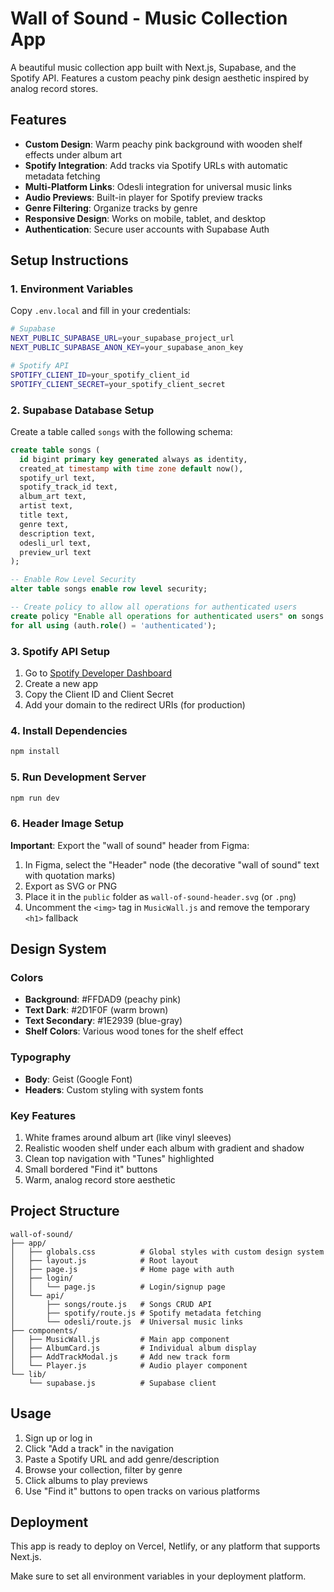# Wall of Sound - Music Collection App

A beautiful music collection app built with Next.js, Supabase, and the Spotify API. Features a custom peachy pink design aesthetic inspired by analog record stores.

## Features

- **Custom Design**: Warm peachy pink background with wooden shelf effects under album art
- **Spotify Integration**: Add tracks via Spotify URLs with automatic metadata fetching
- **Multi-Platform Links**: Odesli integration for universal music links
- **Audio Previews**: Built-in player for Spotify preview tracks
- **Genre Filtering**: Organize tracks by genre
- **Responsive Design**: Works on mobile, tablet, and desktop
- **Authentication**: Secure user accounts with Supabase Auth

## Setup Instructions

### 1. Environment Variables

Copy `.env.local` and fill in your credentials:

```bash
# Supabase
NEXT_PUBLIC_SUPABASE_URL=your_supabase_project_url
NEXT_PUBLIC_SUPABASE_ANON_KEY=your_supabase_anon_key

# Spotify API
SPOTIFY_CLIENT_ID=your_spotify_client_id
SPOTIFY_CLIENT_SECRET=your_spotify_client_secret
```

### 2. Supabase Database Setup

Create a table called `songs` with the following schema:

```sql
create table songs (
  id bigint primary key generated always as identity,
  created_at timestamp with time zone default now(),
  spotify_url text,
  spotify_track_id text,
  album_art text,
  artist text,
  title text,
  genre text,
  description text,
  odesli_url text,
  preview_url text
);

-- Enable Row Level Security
alter table songs enable row level security;

-- Create policy to allow all operations for authenticated users
create policy "Enable all operations for authenticated users" on songs
for all using (auth.role() = 'authenticated');
```

### 3. Spotify API Setup

1. Go to [Spotify Developer Dashboard](https://developer.spotify.com/dashboard)
2. Create a new app
3. Copy the Client ID and Client Secret
4. Add your domain to the redirect URIs (for production)

### 4. Install Dependencies

```bash
npm install
```

### 5. Run Development Server

```bash
npm run dev
```

### 6. Header Image Setup

**Important**: Export the "wall of sound" header from Figma:
1. In Figma, select the "Header" node (the decorative "wall of sound" text with quotation marks)
2. Export as SVG or PNG
3. Place it in the `public` folder as `wall-of-sound-header.svg` (or `.png`)
4. Uncomment the `<img>` tag in `MusicWall.js` and remove the temporary `<h1>` fallback

## Design System

### Colors
- **Background**: #FFDAD9 (peachy pink)
- **Text Dark**: #2D1F0F (warm brown)
- **Text Secondary**: #1E2939 (blue-gray)
- **Shelf Colors**: Various wood tones for the shelf effect

### Typography
- **Body**: Geist (Google Font)
- **Headers**: Custom styling with system fonts

### Key Features
1. White frames around album art (like vinyl sleeves)
2. Realistic wooden shelf under each album with gradient and shadow
3. Clean top navigation with "Tunes" highlighted
4. Small bordered "Find it" buttons
5. Warm, analog record store aesthetic

## Project Structure

```
wall-of-sound/
├── app/
│   ├── globals.css          # Global styles with custom design system
│   ├── layout.js            # Root layout
│   ├── page.js              # Home page with auth
│   ├── login/
│   │   └── page.js          # Login/signup page
│   └── api/
│       ├── songs/route.js   # Songs CRUD API
│       ├── spotify/route.js # Spotify metadata fetching
│       └── odesli/route.js  # Universal music links
├── components/
│   ├── MusicWall.js         # Main app component
│   ├── AlbumCard.js         # Individual album display
│   ├── AddTrackModal.js     # Add new track form
│   └── Player.js            # Audio player component
└── lib/
    └── supabase.js          # Supabase client
```

## Usage

1. Sign up or log in
2. Click "Add a track" in the navigation
3. Paste a Spotify URL and add genre/description
4. Browse your collection, filter by genre
5. Click albums to play previews
6. Use "Find it" buttons to open tracks on various platforms

## Deployment

This app is ready to deploy on Vercel, Netlify, or any platform that supports Next.js.

Make sure to set all environment variables in your deployment platform.
